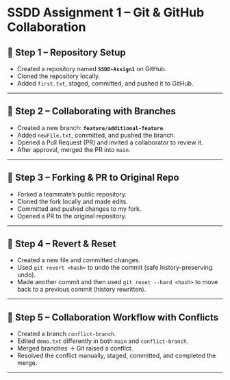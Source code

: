 # SSDD Assignment 1 – Git & GitHub Collaboration  

## 🔹 Step 1 – Repository Setup  

- Created a repository named **`SSDD-Assign1`** on GitHub.  
- Cloned the repository locally.  
- Added `first.txt`, staged, committed, and pushed it to GitHub.  

---

## 🔹 Step 2 – Collaborating with Branches  

- Created a new branch: **`feature/additional-feature`**.  
- Added `newFile.txt`, committed, and pushed the branch.  
- Opened a Pull Request (PR) and invited a collaborator to review it.  
- After approval, merged the PR into `main`.  

---

## 🔹 Step 3 – Forking & PR to Original Repo  

- Forked a teammate’s public repository.  
- Cloned the fork locally and made edits.  
- Committed and pushed changes to my fork.  
- Opened a PR to the original repository.  

---

## 🔹 Step 4 – Revert & Reset  

- Created a new file and committed changes.  
- Used `git revert <hash>` to undo the commit (safe history-preserving undo).  
- Made another commit and then used `git reset --hard <hash>` to move back to a previous commit (history rewritten).  

---

## 🔹 Step 5 – Collaboration Workflow with Conflicts  

- Created a branch `conflict-branch`.  
- Edited `demo.txt` differently in both `main` and `conflict-branch`.  
- Merged branches → Git raised a conflict.  
- Resolved the conflict manually, staged, committed, and completed the merge.  

---
